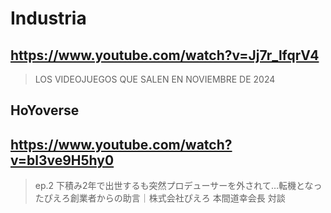 # Industria

## https://www.youtube.com/watch?v=Jj7r_lfqrV4

> LOS VIDEOJUEGOS QUE SALEN EN NOVIEMBRE DE 2024

## HoYoverse 

## https://www.youtube.com/watch?v=bl3ve9H5hy0

> ep.2 下積み2年で出世するも突然プロデューサーを外されて…転機となったぴえろ創業者からの助言｜株式会社ぴえろ 本間道幸会長 対談 

